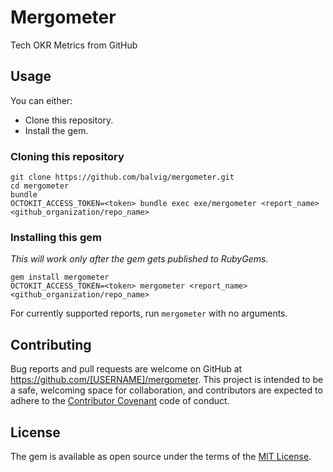 # Mergometer

Tech OKR Metrics from GitHub

## Usage

You can either:
- Clone this repository.
- Install the gem.

### Cloning this repository
```
git clone https://github.com/balvig/mergometer.git
cd mergometer
bundle
OCTOKIT_ACCESS_TOKEN=<token> bundle exec exe/mergometer <report_name> <github_organization/repo_name>
```

### Installing this gem
_This will work only after the gem gets published to RubyGems._
```
gem install mergometer
OCTOKIT_ACCESS_TOKEN=<token> mergometer <report_name> <github_organization/repo_name>
```

For currently supported reports, run `mergometer` with no arguments.

## Contributing

Bug reports and pull requests are welcome on GitHub at https://github.com/[USERNAME]/mergometer. This project is intended to be a safe, welcoming space for collaboration, and contributors are expected to adhere to the [Contributor Covenant](http://contributor-covenant.org) code of conduct.


## License

The gem is available as open source under the terms of the [MIT License](http://opensource.org/licenses/MIT).

